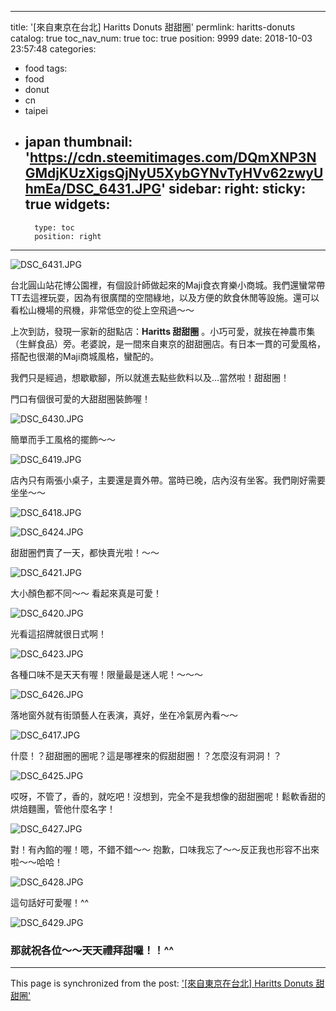 
---
title: '[來自東京在台北] Haritts Donuts 甜甜圈'
permlink: haritts-donuts
catalog: true
toc_nav_num: true
toc: true
position: 9999
date: 2018-10-03 23:57:48
categories:
- food
tags:
- food
- donut
- cn
- taipei
- japan
thumbnail: 'https://cdn.steemitimages.com/DQmXNP3NGMdjKUzXigsQjNyU5XybGYNvTyHVv62zwyUhmEa/DSC_6431.JPG'
sidebar:
    right:
        sticky: true
widgets:
    -
        type: toc
        position: right
---


![DSC_6431.JPG](https://cdn.steemitimages.com/DQmXNP3NGMdjKUzXigsQjNyU5XybGYNvTyHVv62zwyUhmEa/DSC_6431.JPG)

台北圓山站花博公園裡，有個設計師做起來的Maji食衣育樂小商城。我們還蠻常帶TT去這裡玩耍，因為有很廣闊的空間綠地，以及方便的飲食休閒等設施。還可以看松山機場的飛機，非常低空的從上空飛過～～

上次到訪，發現一家新的甜點店：**Haritts 甜甜圈** 。小巧可愛，就挨在神農市集（生鮮食品）旁。老婆說，是一間來自東京的甜甜圈店。有日本一貫的可愛風格，搭配也很潮的Maji商城風格，蠻配的。

我們只是經過，想歇歇腳，所以就進去點些飲料以及...當然啦！甜甜圈！

門口有個很可愛的大甜甜圈裝飾喔！

![DSC_6430.JPG](https://cdn.steemitimages.com/DQmaHp9QoCeDXFfkErXkB9wbjFMZQVp2Utn571rfhSnxtya/DSC_6430.JPG)

簡單而手工風格的擺飾～～

![DSC_6419.JPG](https://cdn.steemitimages.com/DQmasREQ6B574ACDjdLKzBhF2Qs7AZzWCJ6EMmhHjkujwpp/DSC_6419.JPG)

店內只有兩張小桌子，主要還是賣外帶。當時已晚，店內沒有坐客。我們剛好需要坐坐～～

![DSC_6418.JPG](https://cdn.steemitimages.com/DQmZKx9XZ5c9wBaDUxvQZzax8gcxEZZtx1N1KiN7is85A76/DSC_6418.JPG)

![DSC_6424.JPG](https://cdn.steemitimages.com/DQmNgjuApX8uMHm78P7ZakYBwpPTbX8Z9gbAp5w4RpCGYM7/DSC_6424.JPG)

甜甜圈們賣了一天，都快賣光啦！～～

![DSC_6421.JPG](https://cdn.steemitimages.com/DQmQs5NRPj19sc15bN4VFjmaa4WPKZAvy8fN6WBZ7Q9qG9J/DSC_6421.JPG)

大小顏色都不同～～ 看起來真是可愛！

![DSC_6420.JPG](https://cdn.steemitimages.com/DQmQEZj23FkjkLxa9Ae6Xrx9nH22PomAbhAcWtgKS94RiUQ/DSC_6420.JPG)

光看這招牌就很日式啊！

![DSC_6423.JPG](https://cdn.steemitimages.com/DQmRT9MPUKbiQSCjQqEtcqMyKbBK7CoUUJbERJGYRcTugP1/DSC_6423.JPG)

各種口味不是天天有喔！限量最是迷人呢！～～～

![DSC_6426.JPG](https://cdn.steemitimages.com/DQmWZi8UPoPb6vU643merk1CQpBRZnCn8T75oDbRZhnED6q/DSC_6426.JPG)

落地窗外就有街頭藝人在表演，真好，坐在冷氣房內看～～

![DSC_6417.JPG](https://cdn.steemitimages.com/DQmfMdBxzBRaD2FCrPgZg9VwNC2mJhjTfjsDGm2ddjghHwP/DSC_6417.JPG)

什麼！？甜甜圈的圈呢？這是哪裡來的假甜甜圈！？怎麼沒有洞洞！？

![DSC_6425.JPG](https://cdn.steemitimages.com/DQma5FAMt518rvqvYpL75VWEAqqQXnaic6TRzJB6rHVRXso/DSC_6425.JPG)

哎呀，不管了，香的，就吃吧！沒想到，完全不是我想像的甜甜圈呢！鬆軟香甜的烘焙麵團，管他什麼名字！

![DSC_6427.JPG](https://cdn.steemitimages.com/DQmdXsj464masicyriadFgdHvzoMvZAdQHRcasbpw8g6QMs/DSC_6427.JPG)

對！有內餡的喔！嗯，不錯不錯～～ 抱歉，口味我忘了～～反正我也形容不出來啦～～哈哈！

![DSC_6428.JPG](https://cdn.steemitimages.com/DQmVCjYazrheSrA3BhfRfsPx3bJtyu7QcWFH7AttdziCPFz/DSC_6428.JPG)

這句話好可愛喔！^^

![DSC_6429.JPG](https://cdn.steemitimages.com/DQmUhcsW8RQkiP6dCGmpsa8KmXPH8nZU5SpYiX78qEoseZa/DSC_6429.JPG)

### 那就祝各位～～天天禮拜甜囉！！^^


- - -

This page is synchronized from the post: ['[來自東京在台北] Haritts Donuts 甜甜圈'](https://steemit.com/@deanliu/haritts-donuts)
